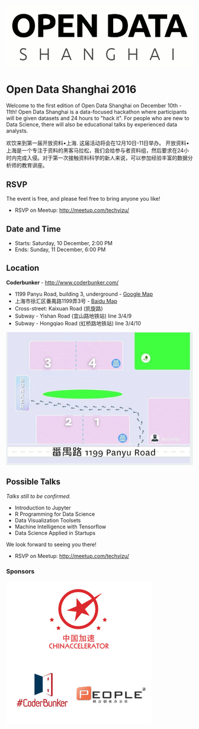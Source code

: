![Open Data Temp Logo](/events/images/Open_Data_Shanghai_templogo.gif)

# Open Data Shanghai 2016

Welcome to the first edition of Open Data Shanghai on December 10th - 11th!  Open Data Shanghai is a data-focused hackathon where participants will be given datasets and 24 hours to "hack it". For people who are new to Data Science, there will also be educational talks by experienced data analysts.

欢饮来到第一届开放资料•上海. 这届活动将会在12月10日-11日举办。 开放资料•上海是一个专注于资料的黑客马拉松，我们会给参与者资料组，然后要求在24小时内完成入侵。对于第一次接触资料科学的新人来说，可以参加经验丰富的数据分析师的教育讲座。


## RSVP
The event is free, and please feel free to bring anyone you like!

* RSVP on Meetup:  http://meetup.com/techyizu/


## Date and Time

* Starts:  Saturday, 10 December, 2:00 PM 
* Ends:  Sunday, 11 December, 6:00 PM 


## Location

**Coderbunker** - http://www.coderbunker.com/ 

* 1199 Panyu Road, building 3, underground  -  [Google Map](https://goo.gl/maps/y777yzVGqzR2)
* 上海市徐汇区番禺路1199弄3号  -  [Baidu Map](http://j.map.baidu.com/_mXVC)
* Cross-street: Kaixuan Road (凯旋路)
* Subway - Yishan Road (宜山路地铁站) line 3/4/9
* Subway - Hongqiao Road (虹桥路地铁站) line 3/4/10

![Coderbunker Map](/events/images/coderbunker_map.jpg)


## Possible Talks
*Talks still to be confirmed.*

- Introduction to Jupyter
- R Programming for Data Science 
- Data Visualization Toolsets
- Machine Intelligence with Tensorflow
- Data Science Applied in Startups


We look forward to seeing you there!

* RSVP on Meetup:  http://meetup.com/techyizu/



### Sponsors

![Open Data Shanghai Sponsors](/events/images/open_data_shanghai_2016_sponsors.jpg)

